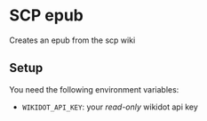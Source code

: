 # SCP epub

Creates an epub from the scp wiki

## Setup

You need the following environment variables:

* `WIKIDOT_API_KEY`: your *read-only* wikidot api key
